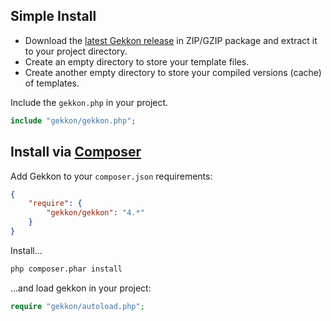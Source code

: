 ## Simple Install

- Download the [latest Gekkon release](https://github.com/toecto/gekkon/releases/) in ZIP/GZIP package and extract it to your project directory.
- Create an empty directory to store your template files.
- Create another empty directory to store your compiled versions (cache) of templates.

Include the `gekkon.php` in your project.

```php
include "gekkon/gekkon.php";
```


## Install via [Composer](http://getcomposer.org/)

Add Gekkon to your `composer.json` requirements:

```json
{
    "require": {
        "gekkon/gekkon": "4.*"
    }
}
```

Install...

```bash
php composer.phar install
```

...and load gekkon in your project:

```php
require "gekkon/autoload.php";
```
